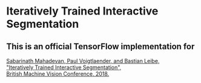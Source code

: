 # Iteratively Trained Interactive Segmentation

## This is an official TensorFlow implementation for

[
Sabarinath Mahadevan, Paul Voigtlaender, and Bastian Leibe,  
"Iteratively Trained Interactive Segmentation",  
British Machine Vision Conference, 2018.
](http://bmvc2018.org/contents/papers/0652.pdf)

